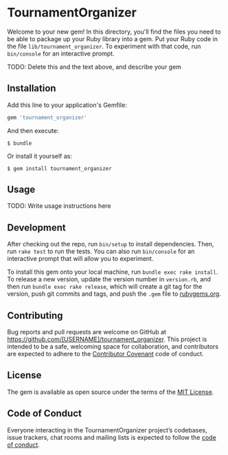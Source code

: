 # TournamentOrganizer

Welcome to your new gem! In this directory, you'll find the files you need to be able to package up your Ruby library into a gem. Put your Ruby code in the file `lib/tournament_organizer`. To experiment with that code, run `bin/console` for an interactive prompt.

TODO: Delete this and the text above, and describe your gem

## Installation

Add this line to your application's Gemfile:

```ruby
gem 'tournament_organizer'
```

And then execute:

    $ bundle

Or install it yourself as:

    $ gem install tournament_organizer

## Usage

TODO: Write usage instructions here

## Development

After checking out the repo, run `bin/setup` to install dependencies. Then, run `rake test` to run the tests. You can also run `bin/console` for an interactive prompt that will allow you to experiment.

To install this gem onto your local machine, run `bundle exec rake install`. To release a new version, update the version number in `version.rb`, and then run `bundle exec rake release`, which will create a git tag for the version, push git commits and tags, and push the `.gem` file to [rubygems.org](https://rubygems.org).

## Contributing

Bug reports and pull requests are welcome on GitHub at https://github.com/[USERNAME]/tournament_organizer. This project is intended to be a safe, welcoming space for collaboration, and contributors are expected to adhere to the [Contributor Covenant](http://contributor-covenant.org) code of conduct.

## License

The gem is available as open source under the terms of the [MIT License](https://opensource.org/licenses/MIT).

## Code of Conduct

Everyone interacting in the TournamentOrganizer project’s codebases, issue trackers, chat rooms and mailing lists is expected to follow the [code of conduct](https://github.com/[USERNAME]/tournament_organizer/blob/master/CODE_OF_CONDUCT.md).

